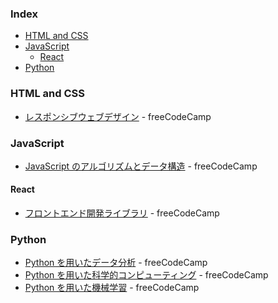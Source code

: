 ### Index

* [HTML and CSS](#html-and-css)
* [JavaScript](#javascript)
    * [React](#react)
* [Python](#python)


### HTML and CSS

* [レスポンシブウェブデザイン](https://www.freecodecamp.org/japanese/learn/responsive-web-design) - freeCodeCamp


### JavaScript

* [JavaScript のアルゴリズムとデータ構造](https://www.freecodecamp.org/japanese/learn/javascript-algorithms-and-data-structures) - freeCodeCamp


#### React

* [フロントエンド開発ライブラリ](https://www.freecodecamp.org/japanese/learn/front-end-development-libraries) - freeCodeCamp


### Python

* [Python を用いたデータ分析](https://www.freecodecamp.org/japanese/learn/data-analysis-with-python) - freeCodeCamp
* [Python を用いた科学的コンピューティング](https://www.freecodecamp.org/japanese/learn/scientific-computing-with-python) - freeCodeCamp
* [Python を用いた機械学習](https://freecodecamp.org//japanese/learn/machine-learning-with-python) - freeCodeCamp
